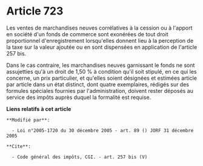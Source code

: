 # Article 723

Les ventes de marchandises neuves corrélatives à la cession ou à l'apport en société d'un fonds de commerce sont exonérées de
tout droit proportionnel d'enregistrement lorsqu'elles donnent lieu à la perception de la taxe sur la valeur ajoutée ou en
sont dispensées en application de l'article 257 bis. 

Dans le cas contraire, les marchandises neuves garnissant le fonds ne sont assujetties qu'à un droit de 1,50 % à condition
qu'il soit stipulé, en ce qui les concerne, un prix particulier, et qu'elles soient désignées et estimées article par article
dans un état distinct, dont quatre exemplaires, rédigés sur des formules spéciales fournies par l'administration, doivent
rester déposés au service des impôts auprès duquel la formalité est requise.

**Liens relatifs à cet article**

	**Modifié par**:

	  - Loi n°2005-1720 du 30 décembre 2005 - art. 89 () JORF 31 décembre 2005

	**Cite**:

	  - Code général des impôts, CGI. - art. 257 bis (V)
